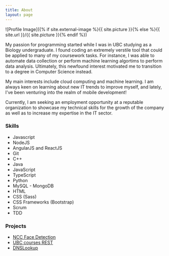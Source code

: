 ```yaml
---
title: About
layout: page
---
```

![Profile Image]({% if site.external-image %}{{ site.picture }}{% else %}{{ site.url }}/{{ site.picture }}{% endif %})

<p>My passion for programming started while I was in UBC studying as a Biology undergraduate. I found coding an extremely verstile tool that could be applied to many of my coursework tasks. For instance, I was able to automate data collection or perform machine learning algortims to perform data analysis. Ultimately, this newfound interest motivated me to transition to a degree in Computer Science instead.</p>

<p>My main interests include cloud computing and machine learning. I am always keen on learning about new IT trends to improve myself, and lately, I've been venturing into the realm of mobile 
development!</p>

<p>
Currently, I am seeking an employment opportunity at a reputable organization to showcase my 
technical skills for the growth of the company as well as to increase my expertise in the IT sector.</p>

<h3>Skills</h3>

<ul class="skill-list">
	<li>Javascript</li>
	<li>NodeJS</li>
	<li>AngularJS and ReactJS</li>
	<li>Git</li>
	<li>C++</li>
	<li>Java</li>
	<li>JavaScript</li>
	<li>TypeScript</li>
	<li>Python</li>
	<li>MySQL - MongoDB</li>
	<li>HTML</li>
	<li>CSS (Sass)</li>
	<li>CSS Frameworks (Bootstrap)</li>
	<li>Scrum</li>
	<li>TDD</li>
</ul>

<h3>Projects</h3>

<ul>
	<li><a href="https://github.com/mkson668/NCC-face-detection">NCC Face Detection</a></li>
	<li><a href="https://github.com/mkson668/University-REST">UBC courses REST</a></li>
	<li><a href="https://github.com/mkson668/DNSLookup">DNSLookup</a></li>
</ul>
